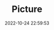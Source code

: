 ---
weight: 1
images:
- /images/edited/202.jpeg
title: Picture
date: 2022-10-24 22:59:53
tags:
- luminar
- work
---